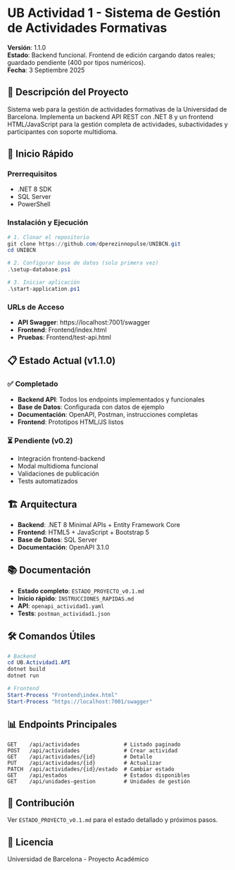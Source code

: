 # UB Actividad 1 - Sistema de Gestión de Actividades Formativas

**Versión**: 1.1.0  
**Estado**: Backend funcional. Frontend de edición cargando datos reales; guardado pendiente (400 por tipos numéricos).  
**Fecha**: 3 Septiembre 2025

## 🎯 Descripción del Proyecto

Sistema web para la gestión de actividades formativas de la Universidad de Barcelona. Implementa un backend API REST con .NET 8 y un frontend HTML/JavaScript para la gestión completa de actividades, subactividades y participantes con soporte multidioma.

## 🚀 Inicio Rápido

### Prerrequisitos
- .NET 8 SDK
- SQL Server
- PowerShell

### Instalación y Ejecución
```powershell
# 1. Clonar el repositorio
git clone https://github.com/dperezinnopulse/UNIBCN.git
cd UNIBCN

# 2. Configurar base de datos (solo primera vez)
.\setup-database.ps1

# 3. Iniciar aplicación
.\start-application.ps1
```

### URLs de Acceso
- **API Swagger**: https://localhost:7001/swagger
- **Frontend**: Frontend/index.html
- **Pruebas**: Frontend/test-api.html

## 📋 Estado Actual (v1.1.0)

### ✅ Completado
- **Backend API**: Todos los endpoints implementados y funcionales
- **Base de Datos**: Configurada con datos de ejemplo
- **Documentación**: OpenAPI, Postman, instrucciones completas
- **Frontend**: Prototipos HTML/JS listos

### ⏳ Pendiente (v0.2)
- Integración frontend-backend
- Modal multidioma funcional
- Validaciones de publicación
- Tests automatizados

## 🏗️ Arquitectura

- **Backend**: .NET 8 Minimal APIs + Entity Framework Core
- **Frontend**: HTML5 + JavaScript + Bootstrap 5
- **Base de Datos**: SQL Server
- **Documentación**: OpenAPI 3.1.0

## 📚 Documentación

- **Estado completo**: `ESTADO_PROYECTO_v0.1.md`
- **Inicio rápido**: `INSTRUCCIONES_RAPIDAS.md`
- **API**: `openapi_actividad1.yaml`
- **Tests**: `postman_actividad1.json`

## 🛠️ Comandos Útiles

```powershell
# Backend
cd UB.Actividad1.API
dotnet build
dotnet run

# Frontend
Start-Process "Frontend\index.html"
Start-Process "https://localhost:7001/swagger"
```

## 📊 Endpoints Principales

```
GET    /api/actividades              # Listado paginado
POST   /api/actividades              # Crear actividad
GET    /api/actividades/{id}         # Detalle
PUT    /api/actividades/{id}         # Actualizar
PATCH  /api/actividades/{id}/estado  # Cambiar estado
GET    /api/estados                  # Estados disponibles
GET    /api/unidades-gestion         # Unidades de gestión
```

## 🤝 Contribución

Ver `ESTADO_PROYECTO_v0.1.md` para el estado detallado y próximos pasos.

## 📄 Licencia

Universidad de Barcelona - Proyecto Académico